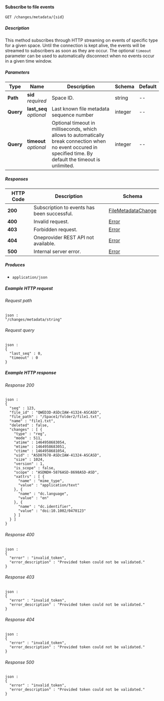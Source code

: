
<a name="get_space_changes"></a>
#### Subscribe to file events
```
GET /changes/metadata/{sid}
```


##### Description
This method subscribes through HTTP streaming on events of specific type for a given space. Until the connection is kept alive, the events will be streamed to subscribers as soon as they are occur. The optional `timeout` parameter can be used to automatically disconnect  when no events occur in a given time window.


##### Parameters

|Type|Name|Description|Schema|Default|
|---|---|---|---|---|
|**Path**|**sid**  <br>*required*|Space ID.|string|--|
|**Query**|**last_seq**  <br>*optional*|Last known file metadata sequence number|integer|--|
|**Query**|**timeout**  <br>*optional*|Optional timeout in milliseconds, which allows to automatically break connection  when no event occured in specified time. By default the timeout is unlimited.|integer|--|


##### Responses

|HTTP Code|Description|Schema|
|---|---|---|
|**200**|Subscription to events has been successful.|[FileMetadataChange](../definitions/FileMetadataChange.md#filemetadatachange)|
|**400**|Invalid request.|[Error](../definitions/Error.md#error)|
|**403**|Forbidden request.|[Error](../definitions/Error.md#error)|
|**404**|Oneprovider REST API not available.|[Error](../definitions/Error.md#error)|
|**500**|Internal server error.|[Error](../definitions/Error.md#error)|


##### Produces

* `application/json`


##### Example HTTP request

###### Request path
```
json :
"/changes/metadata/string"
```


###### Request query
```
json :
{
  "last_seq" : 0,
  "timeout" : 0
}
```


##### Example HTTP response

###### Response 200
```
json :
{
  "seq" : 123,
  "file_id" : "QWED3D-ASDcIAW-41324-ASCASD",
  "file_path" : "/Space1/folder2/file1.txt",
  "name" : "file1.txt",
  "deleted" : false,
  "changes" : [ {
    "type" : "reg",
    "mode" : 511,
    "atime" : 1464958683054,
    "mtime" : 1464958683051,
    "ctime" : 1464958681054,
    "uid" : "ASD87678-ASDcIAW-41324-ASCASD",
    "size" : 1024,
    "version" : 1,
    "is_scope" : false,
    "scope" : "ASDNDH-5876ASD-8698ASD-ASD",
    "xattrs" : [ {
      "name" : "mime_type",
      "value" : "application/text"
    }, {
      "name" : "dc.language",
      "value" : "en"
    }, {
      "name" : "dc.identifier",
      "value" : "doi:10.1002/0470123"
    } ]
  } ]
}
```


###### Response 400
```
json :
{
  "error" : "invalid_token",
  "error_description" : "Provided token could not be validated."
}
```


###### Response 403
```
json :
{
  "error" : "invalid_token",
  "error_description" : "Provided token could not be validated."
}
```


###### Response 404
```
json :
{
  "error" : "invalid_token",
  "error_description" : "Provided token could not be validated."
}
```


###### Response 500
```
json :
{
  "error" : "invalid_token",
  "error_description" : "Provided token could not be validated."
}
```



